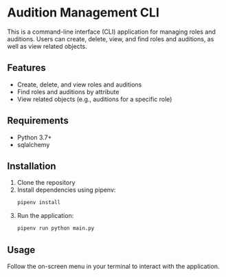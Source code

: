 # Audition Management CLI

This is a command-line interface (CLI) application for managing roles and auditions. Users can create, delete, view, and find roles and auditions, as well as view related objects.

## Features
- Create, delete, and view roles and auditions
- Find roles and auditions by attribute
- View related objects (e.g., auditions for a specific role)

## Requirements
- Python 3.7+
- sqlalchemy

## Installation
1. Clone the repository
2. Install dependencies using pipenv:
   ```bash
   pipenv install
   ```
3. Run the application:
   ```bash
   pipenv run python main.py
   ```

## Usage
Follow the on-screen menu in your terminal to interact with the application.
